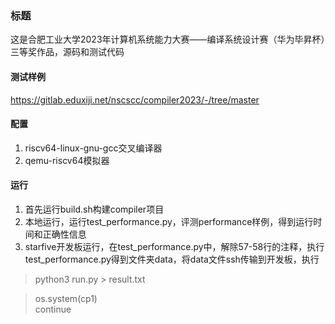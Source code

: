### 标题
这是合肥工业大学2023年计算机系统能力大赛——编译系统设计赛（华为毕昇杯）三等奖作品，源码和测试代码

#### 测试样例
https://gitlab.eduxiji.net/nscscc/compiler2023/-/tree/master

#### 配置
1. riscv64-linux-gnu-gcc交叉编译器
2. qemu-riscv64模拟器

#### 运行
1. 首先运行build.sh构建compiler项目
2. 本地运行，运行test_performance.py，评测performance样例，得到运行时间和正确性信息
3. starfive开发板运行，在test_performance.py中，解除57-58行的注释，执行test_performance.py得到文件夹data，将data文件ssh传输到开发板，执行
> python3 run.py > result.txt

> os.system(cp1) \
> continue